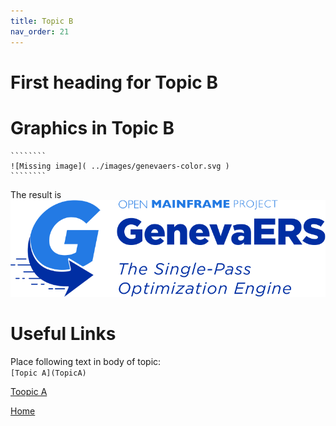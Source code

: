 ```yaml
---
title: Topic B
nav_order: 21
---
```


# First heading for Topic B


# Graphics in Topic B 
    ````````  
    ![Missing image]( ../images/genevaers-color.svg )
    ````````

The result is ![Missing image]( ../images/genevaers-color.svg )
  
# Useful Links 

Place following text in body of topic:  
    ````
        [Topic A](TopicA)
    ````

[Toopic A](TopicA)

[Home](index)